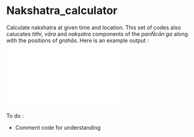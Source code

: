 # Nakshatra_calculator
Calculate nakshatra at given time and location. This set of codes also calucates _tithi_, _v&#x101;ra_ and _naks&#803;atra_ components of the _pan&#209;c&#x101;n&#729;ga_ along with the positions of _grah&#x101;s_. Here is an example output :

![sample_nakshatra_calculation](nakshatra_at_test_time.pdf)


To do :
- Comment code for understanding

